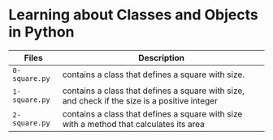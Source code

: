# Learning about Classes and Objects in Python

| Files | Description |
| ----- | ----------- |
| `0-square.py` | contains a class that defines a square with size. |
| `1-square.py` | contains a class that defines a square with size, and check if the size is a positive integer |
| `2-square.py` | contains a class that defines a square with size with a method that calculates its area |